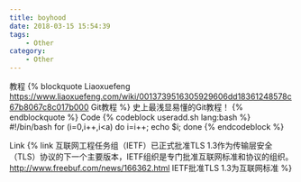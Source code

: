 ```yaml
---
title: boyhood
date: 2018-03-15 15:54:39
tags:
	- Other
category:
	- Other
---
```

教程
{% blockquote Liaoxuefeng  https://www.liaoxuefeng.com/wiki/0013739516305929606dd18361248578c67b8067c8c017b000 Git教程 %}
史上最浅显易懂的Git教程！
{% endblockquote %}
Code
{% codeblock useradd.sh lang:bash %}
#!/bin/bash
for (i=0,i++,i<a)
	do i=i++;
		echo $i;
	done
{% endcodeblock %}


Link
{% link  互联网工程任务组（IETF）已正式批准TLS 1.3作为传输层安全（TLS）协议的下一个主要版本，IETF组织是专门批准互联网标准和协议的组织。 http://www.freebuf.com/news/166362.html IETF批准TLS 1.3为互联网标准 %}

